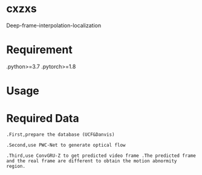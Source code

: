 # cxzxs
Deep-frame-interpolation-localization

# Requirement
.python>=3.7
.pytorch>=1.8

# Usage

# Required Data

    .First,prepare the database (UCF&Danvis)

    .Second,use PWC-Net to generate optical flow

    .Third,use ConvGRU-Z to get predicted video frame .The predicted frame and the real frame are different to obtain the motion abnormity region.

